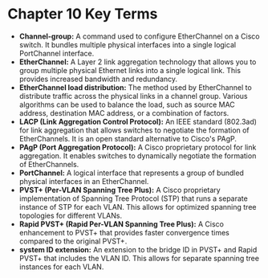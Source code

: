 # Chapter 10 Key Terms

*   **Channel-group:**  A command used to configure EtherChannel on a Cisco switch. It bundles multiple physical interfaces into a single logical PortChannel interface.
*   **EtherChannel:** A Layer 2 link aggregation technology that allows you to group multiple physical Ethernet links into a single logical link. This provides increased bandwidth and redundancy.
*   **EtherChannel load distribution:**  The method used by EtherChannel to distribute traffic across the physical links in a channel group. Various algorithms can be used to balance the load, such as source MAC address, destination MAC address, or a combination of factors.
*   **LACP (Link Aggregation Control Protocol):** An IEEE standard (802.3ad) for link aggregation that allows switches to negotiate the formation of EtherChannels. It is an open standard alternative to Cisco's PAgP.
*   **PAgP (Port Aggregation Protocol):** A Cisco proprietary protocol for link aggregation. It enables switches to dynamically negotiate the formation of EtherChannels.
*   **PortChannel:** A logical interface that represents a group of bundled physical interfaces in an EtherChannel.
*   **PVST+ (Per-VLAN Spanning Tree Plus):** A Cisco proprietary implementation of Spanning Tree Protocol (STP) that runs a separate instance of STP for each VLAN. This allows for optimized spanning tree topologies for different VLANs.
*   **Rapid PVST+ (Rapid Per-VLAN Spanning Tree Plus):**  A Cisco enhancement to PVST+ that provides faster convergence times compared to the original PVST+.
*   **system ID extension:** An extension to the bridge ID in PVST+ and Rapid PVST+ that includes the VLAN ID. This allows for separate spanning tree instances for each VLAN.